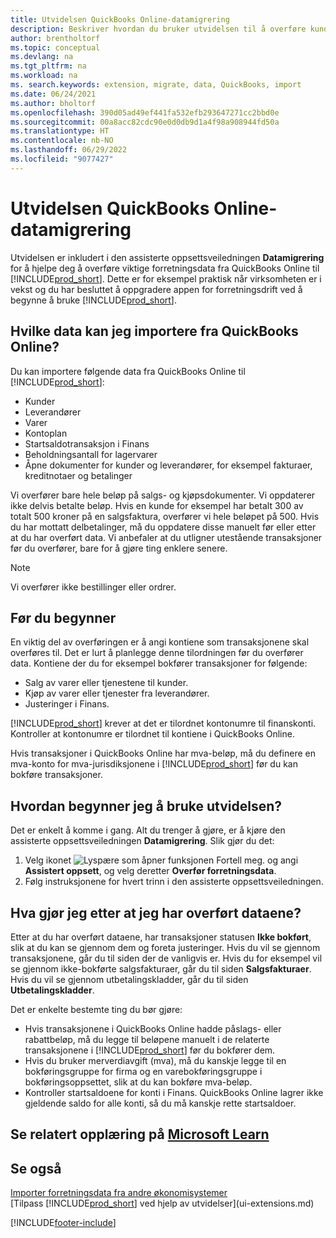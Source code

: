 ```yaml
---
title: Utvidelsen QuickBooks Online-datamigrering
description: Beskriver hvordan du bruker utvidelsen til å overføre kunder, leverandører, varer og konti fra QuickBooks Online til Business Central.
author: brentholtorf
ms.topic: conceptual
ms.devlang: na
ms.tgt_pltfrm: na
ms.workload: na
ms. search.keywords: extension, migrate, data, QuickBooks, import
ms.date: 06/24/2021
ms.author: bholtorf
ms.openlocfilehash: 390d05ad49ef441fa532efb293647271cc2bbd0e
ms.sourcegitcommit: 00a8acc82cdc90e0d0db9d1a4f98a908944fd50a
ms.translationtype: HT
ms.contentlocale: nb-NO
ms.lasthandoff: 06/29/2022
ms.locfileid: "9077427"
---
```

# <a name="the-quickbooks-online-data-migration-extension"></a>Utvidelsen QuickBooks Online-datamigrering

Utvidelsen er inkludert i den assisterte oppsettsveiledningen **Datamigrering** for å hjelpe deg å overføre viktige forretningsdata fra QuickBooks Online til [!INCLUDE[prod_short](includes/prod_short.md)]. Dette er for eksempel praktisk når virksomheten er i vekst og du har besluttet å oppgradere appen for forretningsdrift ved å begynne å bruke [!INCLUDE[prod_short](includes/prod_short.md)].

## <a name="what-data-can-i-import-from-quickbooks-online"></a>Hvilke data kan jeg importere fra QuickBooks Online?

Du kan importere følgende data fra QuickBooks Online til [!INCLUDE[prod_short](includes/prod_short.md)]:  

* Kunder
* Leverandører
* Varer
* Kontoplan
* Startsaldotransaksjon i Finans
* Beholdningsantall for lagervarer
* Åpne dokumenter for kunder og leverandører, for eksempel fakturaer, kreditnotaer og betalinger

Vi overfører bare hele beløp på salgs- og kjøpsdokumenter. Vi oppdaterer ikke delvis betalte beløp. Hvis en kunde for eksempel har betalt 300 av totalt 500 kroner på en salgsfaktura, overfører vi hele beløpet på 500. Hvis du har mottatt delbetalinger, må du oppdatere disse manuelt før eller etter at du har overført data. Vi anbefaler at du utligner utestående transaksjoner før du overfører, bare for å gjøre ting enklere senere.

> [!NOTE]  
> Vi overfører ikke bestillinger eller ordrer.

## <a name="before-you-start"></a>Før du begynner

En viktig del av overføringen er å angi kontiene som transaksjonene skal overføres til. Det er lurt å planlegge denne tilordningen før du overfører data. Kontiene der du for eksempel bokfører transaksjoner for følgende:  

* Salg av varer eller tjenestene til kunder.
* Kjøp av varer eller tjenester fra leverandører.  
* Justeringer i Finans.  

[!INCLUDE[prod_short](includes/prod_short.md)] krever at det er tilordnet kontonumre til finanskonti. Kontroller at kontonumre er tilordnet til kontiene i QuickBooks Online.

Hvis transaksjoner i QuickBooks Online har mva-beløp, må du definere en mva-konto for mva-jurisdiksjonene i [!INCLUDE[prod_short](includes/prod_short.md)] før du kan bokføre transaksjoner.

## <a name="how-do-i-start-using-the-extension"></a>Hvordan begynner jeg å bruke utvidelsen?

Det er enkelt å komme i gang. Alt du trenger å gjøre, er å kjøre den assisterte oppsettsveiledningen **Datamigrering**. Slik gjør du det:

1. Velg ikonet ![Lyspære som åpner funksjonen Fortell meg.](media/ui-search/search_small.png "Fortell hva du vil gjøre") og angi **Assistert oppsett**, og velg deretter **Overfør forretningsdata**.
2. Følg instruksjonene for hvert trinn i den assisterte oppsettsveiledningen.

## <a name="what-do-i-do-after-i-migrate-data"></a>Hva gjør jeg etter at jeg har overført dataene?

Etter at du har overført dataene, har transaksjoner statusen **Ikke bokført**, slik at du kan se gjennom dem og foreta justeringer. Hvis du vil se gjennom transaksjonene, går du til siden der de vanligvis er. Hvis du for eksempel vil se gjennom ikke-bokførte salgsfakturaer, går du til siden **Salgsfakturaer**. Hvis du vil se gjennom utbetalingskladder, går du til siden **Utbetalingskladder**.  

Det er enkelte bestemte ting du bør gjøre:

* Hvis transaksjonene i QuickBooks Online hadde påslags- eller rabattbeløp, må du legge til beløpene manuelt i de relaterte transaksjonene i [!INCLUDE[prod_short](includes/prod_short.md)] før du bokfører dem.
* Hvis du bruker merverdiavgift (mva), må du kanskje legge til en bokføringsgruppe for firma og en varebokføringsgruppe i bokføringsoppsettet, slik at du kan bokføre mva-beløp.
* Kontroller startsaldoene for konti i Finans. QuickBooks Online lagrer ikke gjeldende saldo for alle konti, så du må kanskje rette startsaldoer.

## <a name="see-related-training-at-microsoft-learn"></a>Se relatert opplæring på [Microsoft Learn](/learn/modules/migrate-data-dynamics-365-business-central/)

## <a name="see-also"></a>Se også

[Importer forretningsdata fra andre økonomisystemer](across-import-data-configuration-packages.md)  
[Tilpass [!INCLUDE[prod_short](includes/prod_short.md)] ved hjelp av utvidelser](ui-extensions.md)  


[!INCLUDE[footer-include](includes/footer-banner.md)]